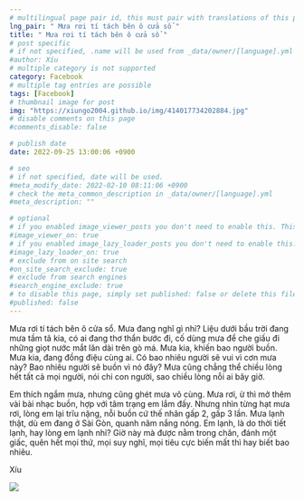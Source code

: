 ```yaml
---
# multilingual page pair id, this must pair with translations of this page. (This name must be unique)
lng_pair: " Mưa rơi tí tách bên ô cửa sổ "
title: " Mưa rơi tí tách bên ô cửa sổ "
# post specific
# if not specified, .name will be used from _data/owner/[language].yml
#author: Xíu
# multiple category is not supported
category: Facebook
# multiple tag entries are possible
tags: [Facebook]
# thumbnail image for post
img: "https://xiungo2004.github.io/img/414017734202884.jpg"
# disable comments on this page
#comments_disable: false

# publish date
date: 2022-09-25 13:00:06 +0900

# seo
# if not specified, date will be used.
#meta_modify_date: 2022-02-10 08:11:06 +0900
# check the meta_common_description in _data/owner/[language].yml
#meta_description: ""

# optional
# if you enabled image_viewer_posts you don't need to enable this. This is only if image_viewer_posts = false
#image_viewer_on: true
# if you enabled image_lazy_loader_posts you don't need to enable this. This is only if image_lazy_loader_posts = false
#image_lazy_loader_on: true
# exclude from on site search
#on_site_search_exclude: true
# exclude from search engines
#search_engine_exclude: true
# to disable this page, simply set published: false or delete this file
#published: false
---
```


<!-- outline-start -->

Mưa rơi tí tách bên ô cửa sổ. Mưa đang nghĩ gì nhỉ? Liệu dưới bầu trời đang mưa tầm tã kia, có ai đang thơ thẩn bước đi, cố dùng mưa để che giấu đi những giọt nước mắt lăn dài trên gò má. Mưa kia, khiến bao người buồn. Mưa kia, đang đồng điệu cùng ai. Có bao nhiêu người sẽ vui vì cơn mưa này? Bao nhiêu người sẽ buồn vì nó đây? Mưa cũng chẳng thể chiều lòng hết tất cả mọi người, nói chi con người, sao chiều lòng nỗi ai bây giờ.

Em thích ngắm mưa, nhưng cũng ghét mưa vô cùng. Mưa rơi, ừ thì mở thêm vài bài nhạc buồn, hợp với tâm trạng em lắm đấy. Nhưng nhìn từng hạt mưa rơi, lòng em lại trĩu nặng, nỗi buồn cứ thế nhân gấp 2, gấp 3 lần. Mưa lạnh thật, dù em đang ở Sài Gòn, quanh năm nắng nóng. Em lạnh, là do thời tiết lạnh, hay lòng em lạnh nhỉ? Giờ này mà được nằm trong chăn, đánh một giấc, quên hết mọi thứ, mọi suy nghĩ, mọi tiêu cực biến mất thì hay biết bao nhiêu.

Xíu

<!-- outline-end -->

<img src= "https://xiungo2004.github.io/img/414017734202884.jpg">